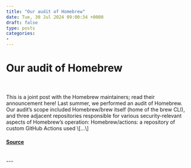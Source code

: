 ```yaml
---
title: "Our audit of Homebrew"
date: Tue, 30 Jul 2024 09:00:34 +0000
draft: false
type: posts
categories: 
- 
---
```

# Our audit of Homebrew

<br/>

<br/>
This is a joint post with the Homebrew maintainers; read their announcement here! Last summer, we performed an audit of Homebrew. Our audit’s scope included Homebrew/brew itself (home of the brew CLI), and three adjacent repositories responsible for various security-relevant aspects of Homebrew’s operation: Homebrew/actions: a repository of custom GitHub Actions used \[…\]

#### [Source](https://blog.trailofbits.com/2024/07/30/our-audit-of-homebrew/)

<br/>
---
